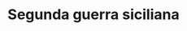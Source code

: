 ﻿---
title: "Segunda guerra siciliana"
permalink: periodes_22.html
layout: periode
dataInici: -410
dataFi: -340
sidebar: periodes
pares:
  - 20:
    title: "Guerras sicilianas"
    dataInici: "(-600)"
    dataFi: "(-265)"

fills:
  - 268:
    title: "Batalla de Hímera"
    dataInici: "(-409)"

  - 269:
    title: "Sitio de Agrigento"
    dataInici: "(-406)"

  - 270:
    title: "Batalla de Gela"
    dataInici: "(-405)"

  - 546:
    title: "Batalla de Catana"
    dataInici: "(-397)"

  - 271:
    title: "Batalla de Cábala"
    dataInici: "(-378)"

  - 272:
    title: "Batalla de Cronium"
    dataInici: "(-376)"

  - 192:
    title: "Batalla del Crimiso"
    dataInici: "(-340)"

  - 273:
    title: "Batalla del río Abolus"
    dataInici: "(-338)"

jocsPrincipals:
jocsEscenaris:
jocsEpoca:
  - title: "War Galley"
    bggId: 1894
    escenari: "Catana"

jocsEpocaEscenaris:
---
